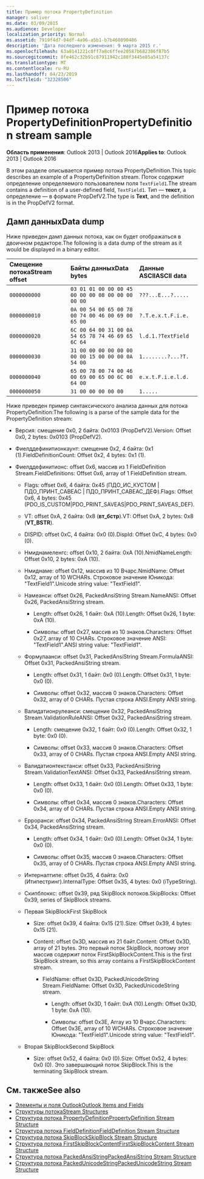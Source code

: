 ```yaml
---
title: Пример потока PropertyDefinition
manager: soliver
ms.date: 03/09/2015
ms.audience: Developer
localization_priority: Normal
ms.assetid: 7919f4d7-04df-4a96-a5b1-b7b460890486
description: 'Дата последнего изменения: 9 марта 2015 г.'
ms.openlocfilehash: 63a8141221c0ff7a8c6ffee20587b682386f87b5
ms.sourcegitcommit: 8fe462c32b91c87911942c188f3445e85a54137c
ms.translationtype: MT
ms.contentlocale: ru-RU
ms.lasthandoff: 04/23/2019
ms.locfileid: "32328506"
---
```

# <a name="propertydefinition-stream-sample"></a><span data-ttu-id="eff3a-103">Пример потока PropertyDefinition</span><span class="sxs-lookup"><span data-stu-id="eff3a-103">PropertyDefinition stream sample</span></span>

<span data-ttu-id="eff3a-104">**Область применения**: Outlook 2013 | Outlook 2016</span><span class="sxs-lookup"><span data-stu-id="eff3a-104">**Applies to**: Outlook 2013 | Outlook 2016</span></span> 
  
<span data-ttu-id="eff3a-105">В этом разделе описывается пример потока PropertyDefinition.</span><span class="sxs-lookup"><span data-stu-id="eff3a-105">This topic describes an example of a PropertyDefinition stream.</span></span> <span data-ttu-id="eff3a-106">Поток содержит определение определяемого пользователем поля `TextField1`.</span><span class="sxs-lookup"><span data-stu-id="eff3a-106">The stream contains a definition of a user-defined field,  `TextField1`.</span></span> <span data-ttu-id="eff3a-107">Тип — **текст**, а определение — в формате PropDefV2.</span><span class="sxs-lookup"><span data-stu-id="eff3a-107">The type is **Text**, and the definition is in the PropDefV2 format.</span></span>
  
## <a name="data-dump"></a><span data-ttu-id="eff3a-108">Дамп данных</span><span class="sxs-lookup"><span data-stu-id="eff3a-108">Data dump</span></span>

<span data-ttu-id="eff3a-109">Ниже приведен дамп данных потока, как он будет отображаться в двоичном редакторе.</span><span class="sxs-lookup"><span data-stu-id="eff3a-109">The following is a data dump of the stream as it would be displayed in a binary editor.</span></span>
  
|<span data-ttu-id="eff3a-110">Смещение потока</span><span class="sxs-lookup"><span data-stu-id="eff3a-110">Stream offset</span></span>|<span data-ttu-id="eff3a-111">Байты данных</span><span class="sxs-lookup"><span data-stu-id="eff3a-111">Data bytes</span></span>|<span data-ttu-id="eff3a-112">Данные ASCII</span><span class="sxs-lookup"><span data-stu-id="eff3a-112">ASCII data</span></span>|
|:-----|:-----|:-----|
| `0000000000` <br/> | `03 01 01 00 00 00 45 00 00 00 08 00 00 00 00 00` <br/> | `???...E...?.....` <br/> |
| `0000000010` <br/> | `0A 00 54 00 65 00 78 00 74 00 46 00 69 00 65 00` <br/> | `?.T.e.x.t.F.i.e.` <br/> |
| `0000000020` <br/> | `6C 00 64 00 31 00 0A 54 65 78 74 46 69 65 6C 64` <br/> | `l.d.1.?TextField` <br/> |
| `0000000030` <br/> | `31 00 00 00 00 00 00 00 00 15 00 00 00 0A 54 00` <br/> | `1........?...?T.` <br/> |
| `0000000040` <br/> | `65 00 78 00 74 00 46 00 69 00 65 00 6C 00 64 00` <br/> | `e.x.t.F.i.e.l.d.` <br/> |
| `0000000050` <br/> | `31 00 00 00 00 00` <br/> | `1.....` <br/> |
   
<span data-ttu-id="eff3a-113">Ниже приведен пример синтаксического анализа данных для потока PropertyDefinition:</span><span class="sxs-lookup"><span data-stu-id="eff3a-113">The following is a parse of the sample data for the PropertyDefinition stream:</span></span>
  
- <span data-ttu-id="eff3a-114">Версия: смещение 0x0, 2 байта: 0x0103 (PropDefV2).</span><span class="sxs-lookup"><span data-stu-id="eff3a-114">Version: Offset 0x0, 2 bytes: 0x0103 (PropDefV2).</span></span>
    
- <span data-ttu-id="eff3a-115">Фиелддефинитионкаунт: смещение 0x2, 4 байта: 0x1 (1).</span><span class="sxs-lookup"><span data-stu-id="eff3a-115">FieldDefinitionCount: Offset 0x2, 4 bytes: 0x1 (1).</span></span>
    
- <span data-ttu-id="eff3a-116">Фиелддефинитионс: offset 0x6, массив из 1 FieldDefinition Stream.</span><span class="sxs-lookup"><span data-stu-id="eff3a-116">FieldDefinitions: Offset 0x6, array of 1 FieldDefinition stream.</span></span>
    
  - <span data-ttu-id="eff3a-117">Flags: offset 0x6, 4 байта: 0x45 (ПДО_ИС_КУСТОМ | ПДО_ПРИНТ_САВЕАС | ПДО_ПРИНТ_САВЕАС_ДЕФ).</span><span class="sxs-lookup"><span data-stu-id="eff3a-117">Flags: Offset 0x6, 4 bytes: 0x45 (PDO_IS_CUSTOM|PDO_PRINT_SAVEAS|PDO_PRINT_SAVEAS_DEF).</span></span>
    
  - <span data-ttu-id="eff3a-118">VT: offset 0xA, 2 байта: 0x8 (**вт_бстр**).</span><span class="sxs-lookup"><span data-stu-id="eff3a-118">VT: Offset 0xA, 2 bytes: 0x8 (**VT_BSTR**).</span></span>
    
  - <span data-ttu-id="eff3a-119">DISPID: offset 0xC, 4 байта: 0x0 (0).</span><span class="sxs-lookup"><span data-stu-id="eff3a-119">DispId: Offset 0xC, 4 bytes: 0x0 (0).</span></span>
    
  - <span data-ttu-id="eff3a-120">Нмиднамеленгс: offset 0x10, 2 байта: 0xA (10).</span><span class="sxs-lookup"><span data-stu-id="eff3a-120">NmidNameLength: Offset 0x10, 2 bytes: 0xA (10).</span></span>
    
  - <span data-ttu-id="eff3a-121">Нмиднаме: offset 0x12, массив из 10 Вчарс.</span><span class="sxs-lookup"><span data-stu-id="eff3a-121">NmidName: Offset 0x12, array of 10 WCHARs.</span></span> <span data-ttu-id="eff3a-122">Строковое значение Юникода: "TextField1".</span><span class="sxs-lookup"><span data-stu-id="eff3a-122">Unicode string value: "TextField1".</span></span>
    
  - <span data-ttu-id="eff3a-123">Намеанси: offset 0x26, PackedAnsiString Stream.</span><span class="sxs-lookup"><span data-stu-id="eff3a-123">NameANSI: Offset 0x26, PackedAnsiString stream.</span></span>
    
    - <span data-ttu-id="eff3a-124">Length: offset 0x26, 1 байт: 0xA (10).</span><span class="sxs-lookup"><span data-stu-id="eff3a-124">Length: Offset 0x26, 1 byte: 0xA (10).</span></span>
      
    - <span data-ttu-id="eff3a-125">Символы: offset 0x27, массив из 10 знаков.</span><span class="sxs-lookup"><span data-stu-id="eff3a-125">Characters: Offset 0x27, array of 10 CHARs.</span></span> <span data-ttu-id="eff3a-126">Строковое значение ANSI: "TextField1".</span><span class="sxs-lookup"><span data-stu-id="eff3a-126">ANSI string value: "TextField1".</span></span>
    
  - <span data-ttu-id="eff3a-127">Формулаанси: offset 0x31, PackedAnsiString Stream.</span><span class="sxs-lookup"><span data-stu-id="eff3a-127">FormulaANSI: Offset 0x31, PackedAnsiString stream.</span></span>
    
    - <span data-ttu-id="eff3a-128">Length: offset 0x31, 1 байт: 0x0 (0).</span><span class="sxs-lookup"><span data-stu-id="eff3a-128">Length: Offset 0x31, 1 byte: 0x0 (0).</span></span>
      
    - <span data-ttu-id="eff3a-129">Символы: offset 0x32, массив 0 знаков.</span><span class="sxs-lookup"><span data-stu-id="eff3a-129">Characters: Offset 0x32, array of 0 CHARs.</span></span> <span data-ttu-id="eff3a-130">Пустая строка ANSI.</span><span class="sxs-lookup"><span data-stu-id="eff3a-130">Empty ANSI string.</span></span>
    
  - <span data-ttu-id="eff3a-131">Валидатионрулеанси: смещение 0x32, PackedAnsiString Stream.</span><span class="sxs-lookup"><span data-stu-id="eff3a-131">ValidationRuleANSI: Offset 0x32, PackedAnsiString stream.</span></span>
    
    - <span data-ttu-id="eff3a-132">Length: смещение 0x32, 1 байт: 0x0 (0).</span><span class="sxs-lookup"><span data-stu-id="eff3a-132">Length: Offset 0x32, 1 byte: 0x0 (0).</span></span>
      
    - <span data-ttu-id="eff3a-133">Символы: offset 0x33, массив 0 знаков.</span><span class="sxs-lookup"><span data-stu-id="eff3a-133">Characters: Offset 0x33, array of 0 CHARs.</span></span> <span data-ttu-id="eff3a-134">Пустая строка ANSI.</span><span class="sxs-lookup"><span data-stu-id="eff3a-134">Empty ANSI string.</span></span>
    
  - <span data-ttu-id="eff3a-135">Валидатионтекстанси: offset 0x33, PackedAnsiString Stream.</span><span class="sxs-lookup"><span data-stu-id="eff3a-135">ValidationTextANSI: Offset 0x33, PackedAnsiString stream.</span></span>
    
    - <span data-ttu-id="eff3a-136">Length: offset 0x33, 1 байт: 0x0 (0).</span><span class="sxs-lookup"><span data-stu-id="eff3a-136">Length: Offset 0x33, 1 byte: 0x0 (0).</span></span>
      
    - <span data-ttu-id="eff3a-137">Символы: offset 0x34, массив 0 знаков.</span><span class="sxs-lookup"><span data-stu-id="eff3a-137">Characters: Offset 0x34, array of 0 CHARs.</span></span> <span data-ttu-id="eff3a-138">Пустая строка ANSI.</span><span class="sxs-lookup"><span data-stu-id="eff3a-138">Empty ANSI string.</span></span>
    
  - <span data-ttu-id="eff3a-139">Ерроранси: offset 0x34, PackedAnsiString Stream.</span><span class="sxs-lookup"><span data-stu-id="eff3a-139">ErrorANSI: Offset 0x34, PackedAnsiString stream.</span></span>
    
    - <span data-ttu-id="eff3a-140">Length: offset 0x34, 1 байт: 0x0 (0).</span><span class="sxs-lookup"><span data-stu-id="eff3a-140">Length: Offset 0x34, 1 byte: 0x0 (0).</span></span>
      
    - <span data-ttu-id="eff3a-141">Символы: offset 0x35, массив 0 знаков.</span><span class="sxs-lookup"><span data-stu-id="eff3a-141">Characters: Offset 0x35, array of 0 CHARs.</span></span> <span data-ttu-id="eff3a-142">Пустая строка ANSI.</span><span class="sxs-lookup"><span data-stu-id="eff3a-142">Empty ANSI string.</span></span>
    
  - <span data-ttu-id="eff3a-143">Интерналтипе: offset 0x35, 4 байта: 0x0 (Итипестринг).</span><span class="sxs-lookup"><span data-stu-id="eff3a-143">InternalType: Offset 0x35, 4 bytes: 0x0 (iTypeString).</span></span>
    
  - <span data-ttu-id="eff3a-144">Скипблоккс: offset 0x39, ряд SkipBlock потоков.</span><span class="sxs-lookup"><span data-stu-id="eff3a-144">SkipBlocks: Offset 0x39, series of SkipBlock streams.</span></span>
    
  - <span data-ttu-id="eff3a-145">Первая SkipBlock</span><span class="sxs-lookup"><span data-stu-id="eff3a-145">First SkipBlock</span></span>
    
    - <span data-ttu-id="eff3a-146">Size: offset 0x39, 4 байта: 0x15 (21).</span><span class="sxs-lookup"><span data-stu-id="eff3a-146">Size: Offset 0x39, 4 bytes: 0x15 (21).</span></span>
      
    - <span data-ttu-id="eff3a-147">Content: offset 0x3D, массив из 21 байт.</span><span class="sxs-lookup"><span data-stu-id="eff3a-147">Content: Offset 0x3D, array of 21 bytes.</span></span> <span data-ttu-id="eff3a-148">Это первый поток SkipBlock, поэтому этот массив содержит поток FirstSkipBlockContent.</span><span class="sxs-lookup"><span data-stu-id="eff3a-148">This is the first SkipBlock stream, so this array contains a FirstSkipBlockContent stream.</span></span>
      
      - <span data-ttu-id="eff3a-149">FieldName: offset 0x3D, PackedUnicodeString Stream.</span><span class="sxs-lookup"><span data-stu-id="eff3a-149">FieldName: Offset 0x3D, PackedUnicodeString stream.</span></span>
        
        - <span data-ttu-id="eff3a-150">Length: offset 0x3D, 1 байт: 0xA (10).</span><span class="sxs-lookup"><span data-stu-id="eff3a-150">Length: Offset 0x3D, 1 byte: 0xA (10).</span></span>
          
        - <span data-ttu-id="eff3a-151">Символы: offset 0x3E, Array из 10 Вчарс.</span><span class="sxs-lookup"><span data-stu-id="eff3a-151">Characters: Offset 0x3E, array of 10 WCHARs.</span></span> <span data-ttu-id="eff3a-152">Строковое значение Юникода: "TextField1".</span><span class="sxs-lookup"><span data-stu-id="eff3a-152">Unicode string value: "TextField1".</span></span>
    
  - <span data-ttu-id="eff3a-153">Вторая SkipBlock</span><span class="sxs-lookup"><span data-stu-id="eff3a-153">Second SkipBlock</span></span>
    
    - <span data-ttu-id="eff3a-154">Size: offset 0x52, 4 байта: 0x0 (0).</span><span class="sxs-lookup"><span data-stu-id="eff3a-154">Size: Offset 0x52, 4 bytes: 0x0 (0).</span></span> <span data-ttu-id="eff3a-155">Это завершающий поток SkipBlock.</span><span class="sxs-lookup"><span data-stu-id="eff3a-155">This is the terminating SkipBlock stream.</span></span>
    
## <a name="see-also"></a><span data-ttu-id="eff3a-156">См. также</span><span class="sxs-lookup"><span data-stu-id="eff3a-156">See also</span></span>

- [<span data-ttu-id="eff3a-157">Элементы и поля Outlook</span><span class="sxs-lookup"><span data-stu-id="eff3a-157">Outlook Items and Fields</span></span>](outlook-items-and-fields.md)
- [<span data-ttu-id="eff3a-158">Структуры потока</span><span class="sxs-lookup"><span data-stu-id="eff3a-158">Stream Structures</span></span>](stream-structures.md)
- [<span data-ttu-id="eff3a-159">Структура потока PropertyDefinition</span><span class="sxs-lookup"><span data-stu-id="eff3a-159">PropertyDefinition Stream Structure</span></span>](propertydefinition-stream-structure.md)
- [<span data-ttu-id="eff3a-160">Структура потока FieldDefinition</span><span class="sxs-lookup"><span data-stu-id="eff3a-160">FieldDefinition Stream Structure</span></span>](fielddefinition-stream-structure.md)
- [<span data-ttu-id="eff3a-161">Структура потока SkipBlock</span><span class="sxs-lookup"><span data-stu-id="eff3a-161">SkipBlock Stream Structure</span></span>](skipblock-stream-structure.md)
- [<span data-ttu-id="eff3a-162">Структура потока FirstSkipBlockContent</span><span class="sxs-lookup"><span data-stu-id="eff3a-162">FirstSkipBlockContent Stream Structure</span></span>](firstskipblockcontent-stream-structure.md)
- [<span data-ttu-id="eff3a-163">Структура потока PackedAnsiString</span><span class="sxs-lookup"><span data-stu-id="eff3a-163">PackedAnsiString Stream Structure</span></span>](packedansistring-stream-structure.md)
- [<span data-ttu-id="eff3a-164">Структура потока PackedUnicodeString</span><span class="sxs-lookup"><span data-stu-id="eff3a-164">PackedUnicodeString Stream Structure</span></span>](packedunicodestring-stream-structure.md)

